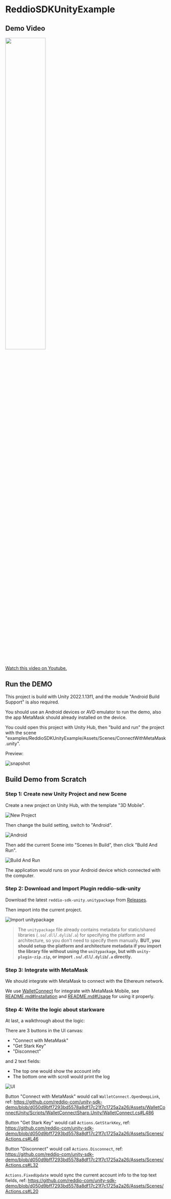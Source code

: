 # ReddioSDKUnityExample

## Demo Video

[<img src="https://img.youtube.com/vi/baQ-w2HaILc/maxresdefault.jpg" width="50%">](https://youtu.be/baQ-w2HaILc)

[Watch this video on Youtube.](https://youtu.be/baQ-w2HaILc)

## Run the DEMO

This project is build with Unity 2022.1.13f1, and the module "Android Build Support" is also required.

You should use an Android devices or AVD emulator to run the demo, also the app MetaMask should already installed on the device.

You could open this project with Unity Hub, then "build and run" the project with the scene "examples/ReddioSDKUnityExample/Assets/Scenes/ConnectWithMetaMask.unity".

Preview:

![snapshot](./snapshots/snapshot-app.jpg)

## Build Demo from Scratch

### Step 1: Create new Unity Project and new Scene

Create a new project on Unity Hub, with the template "3D Mobile".

![New Project](./snapshots/new-project.png)

Then change the build setting, switch to "Android".

![Android](./snapshots/switch-to-android.png)

Then add the current Scene into "Scenes In Build", then click "Build And Run".

![Build And Run](./snapshots/build-and-run.png)

The application would runs on your Android device which connected with the computer.

### Step 2: Download and Import Plugin reddio-sdk-unity

Download the latest `reddio-sdk-unity.unitypackage` from [Releases](https://github.com/reddio-com/reddio-unity-sdk/releases).

Then import into the current project.

![Import unitypackage](./snapshots/import-unitypackage.png)

> The `unitypackage` file already contains metadata for static/shared libraries (`.so`/`.dll`/`.dylib`/`.a`) for specifying the platform and architecture, so you don't need to specify them manually. **BUT, you should setup the platform and architecture metadata if you import the library file without using the `unitypackage`, but with `unity-plugin-zip.zip`, or import `.so`/`.dll`/`.dylib`/`.a` directly.**

### Step 3: Integrate with MetaMask

We should integrate with MetaMask to connect with the Ethereum network.

We use [WalletConnect](https://github.com/WalletConnect/WalletConnectUnity) for integrate with MetaMask Mobile, see [README.md#Installation](https://github.com/WalletConnect/WalletConnectUnity#installation) and [README.md#Usage](https://github.com/WalletConnect/WalletConnectUnity#usage) for using it properly.

### Step 4: Write the logic about starkware

At last, a walkthrough about the logic:

There are 3 buttons in the UI canvas:

- "Connect with MetaMask"
- "Get Stark Key"
- "Disconnect"

and 2 text fields:

- The top one would show the account info
- The bottom one with scroll would print the log

![UI](./snapshots/app-ui.png)

Button "Connect with MetaMask" would call `WalletConnect.OpenDeepLink`, ref: <https://github.com/reddio-com/unity-sdk-demo/blob/d050d9bff7293bd5578a8df17c21f7c1725a2a26/Assets/WalletConnectUnity/Scripts/WalletConnectSharp.Unity/WalletConnect.cs#L486>

Button "Get Stark Key" would call `Actions.GetStarkKey`, ref: <https://github.com/reddio-com/unity-sdk-demo/blob/d050d9bff7293bd5578a8df17c21f7c1725a2a26/Assets/Scenes/Actions.cs#L46>

Button "Disconnect" would call `Actions.Disconnect`, ref: <https://github.com/reddio-com/unity-sdk-demo/blob/d050d9bff7293bd5578a8df17c21f7c1725a2a26/Assets/Scenes/Actions.cs#L32>

`Actions.FixedUpdate` would sync the current account info to the top text fields, ref: <https://github.com/reddio-com/unity-sdk-demo/blob/d050d9bff7293bd5578a8df17c21f7c1725a2a26/Assets/Scenes/Actions.cs#L20>
